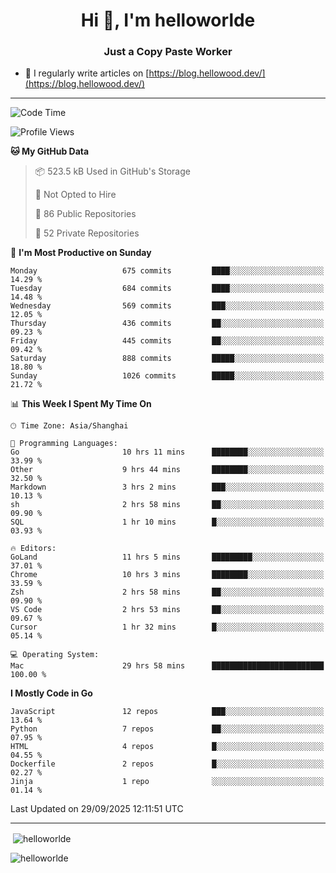 <h1 align="center">Hi 👋, I'm helloworlde</h1>
<h3 align="center">Just a Copy Paste Worker</h3>

- 📝 I regularly write articles on [https://blog.hellowood.dev/](https://blog.hellowood.dev/)

<hr>


<!--START_SECTION:waka-->
![Code Time](http://img.shields.io/badge/Code%20Time-12%2C680%20hrs%2038%20mins-blue)

![Profile Views](http://img.shields.io/badge/Profile%20Views-0-blue)

**🐱 My GitHub Data** 

> 📦 523.5 kB Used in GitHub's Storage 
 > 
> 🚫 Not Opted to Hire
 > 
> 📜 86 Public Repositories 
 > 
> 🔑 52 Private Repositories 
 > 
📅 **I'm Most Productive on Sunday** 

```text
Monday                   675 commits         ████░░░░░░░░░░░░░░░░░░░░░   14.29 % 
Tuesday                  684 commits         ████░░░░░░░░░░░░░░░░░░░░░   14.48 % 
Wednesday                569 commits         ███░░░░░░░░░░░░░░░░░░░░░░   12.05 % 
Thursday                 436 commits         ██░░░░░░░░░░░░░░░░░░░░░░░   09.23 % 
Friday                   445 commits         ██░░░░░░░░░░░░░░░░░░░░░░░   09.42 % 
Saturday                 888 commits         █████░░░░░░░░░░░░░░░░░░░░   18.80 % 
Sunday                   1026 commits        █████░░░░░░░░░░░░░░░░░░░░   21.72 % 
```


📊 **This Week I Spent My Time On** 

```text
🕑︎ Time Zone: Asia/Shanghai

💬 Programming Languages: 
Go                       10 hrs 11 mins      ████████░░░░░░░░░░░░░░░░░   33.99 % 
Other                    9 hrs 44 mins       ████████░░░░░░░░░░░░░░░░░   32.50 % 
Markdown                 3 hrs 2 mins        ███░░░░░░░░░░░░░░░░░░░░░░   10.13 % 
sh                       2 hrs 58 mins       ██░░░░░░░░░░░░░░░░░░░░░░░   09.90 % 
SQL                      1 hr 10 mins        █░░░░░░░░░░░░░░░░░░░░░░░░   03.93 % 

🔥 Editors: 
GoLand                   11 hrs 5 mins       █████████░░░░░░░░░░░░░░░░   37.01 % 
Chrome                   10 hrs 3 mins       ████████░░░░░░░░░░░░░░░░░   33.59 % 
Zsh                      2 hrs 58 mins       ██░░░░░░░░░░░░░░░░░░░░░░░   09.90 % 
VS Code                  2 hrs 53 mins       ██░░░░░░░░░░░░░░░░░░░░░░░   09.67 % 
Cursor                   1 hr 32 mins        █░░░░░░░░░░░░░░░░░░░░░░░░   05.14 % 

💻 Operating System: 
Mac                      29 hrs 58 mins      █████████████████████████   100.00 % 
```

**I Mostly Code in Go** 

```text
JavaScript               12 repos            ███░░░░░░░░░░░░░░░░░░░░░░   13.64 % 
Python                   7 repos             ██░░░░░░░░░░░░░░░░░░░░░░░   07.95 % 
HTML                     4 repos             █░░░░░░░░░░░░░░░░░░░░░░░░   04.55 % 
Dockerfile               2 repos             █░░░░░░░░░░░░░░░░░░░░░░░░   02.27 % 
Jinja                    1 repo              ░░░░░░░░░░░░░░░░░░░░░░░░░   01.14 % 
```




 Last Updated on 29/09/2025 12:11:51 UTC
<!--END_SECTION:waka-->

<hr>
<p>
  &nbsp;<img align="center" src="https://github-readme-stats.vercel.app/api?username=helloworlde&show_icons=true&locale=en" alt="helloworlde" />
</p>

<p>
  <img align="center" src="https://github-readme-streak-stats.herokuapp.com/?user=helloworlde&" alt="helloworlde" />
</p>
